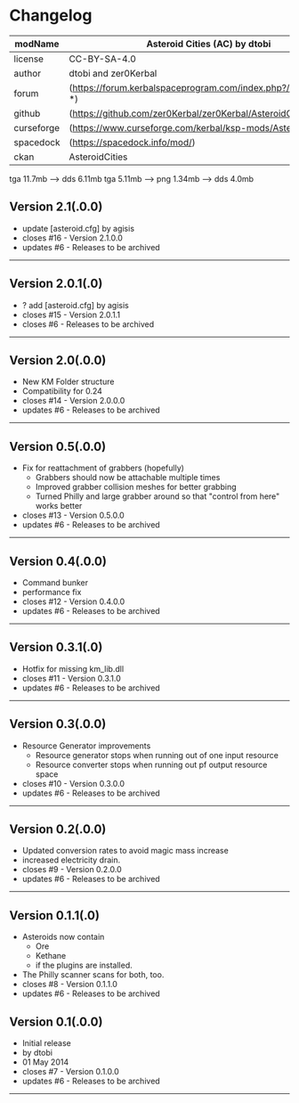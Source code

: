 # Changelog  
  
| modName    | Asteroid Cities (AC) by dtobi                                   |
| ---------- | --------------------------------------------------------------- |
| license    | CC-BY-SA-4.0                                                    |
| author     | dtobi and zer0Kerbal                                            |
| forum      | (https://forum.kerbalspaceprogram.com/index.php?/topic/72107-*) |
| github     | (https://github.com/zer0Kerbal/zer0Kerbal/AsteroidCities)       |
| curseforge | (https://www.curseforge.com/kerbal/ksp-mods/AsteroidCities)     |
| spacedock  | (https://spacedock.info/mod/)                                   |
| ckan       | AsteroidCities                                                  |

tga 11.7mb --> dds 6.11mb
tga 5.11mb --> png 1.34mb --> dds 4.0mb

## Version 2.1(.0.0)

* update [asteroid.cfg] by agisis
* closes #16 - Version 2.1.0.0
* updates #6 - Releases to be archived

---

## Version 2.0.1(.0)

* ? add [asteroid.cfg] by agisis
* closes #15 - Version 2.0.1.1
* closes #6 - Releases to be archived

---

## Version 2.0(.0.0)

* New KM Folder structure
* Compatibility for 0.24
* closes #14 - Version 2.0.0.0
* updates #6 - Releases to be archived

---

## Version 0.5(.0.0)

* Fix for reattachment of grabbers (hopefully)
  * Grabbers should now be attachable multiple times
  * Improved grabber collision meshes for better grabbing
  * Turned Philly and large grabber around so that "control from here" works better
* closes #13 - Version 0.5.0.0
* updates #6 - Releases to be archived

---

## Version 0.4(.0.0)

* Command bunker
* performance fix
* closes #12 - Version 0.4.0.0
* updates #6 - Releases to be archived

---

## Version 0.3.1(.0)

* Hotfix for missing km_lib.dll
* closes #11 - Version 0.3.1.0
* updates #6 - Releases to be archived

---

## Version 0.3(.0.0)

* Resource Generator improvements
  * Resource generator stops when running out of one input resource
  * Resource converter stops when running out pf output resource space
* closes #10 - Version 0.3.0.0
* updates #6 - Releases to be archived

---

## Version 0.2(.0.0)

* Updated conversion rates to avoid magic mass increase
* increased electricity drain.
* closes #9 - Version 0.2.0.0
* updates #6 - Releases to be archived

---

## Version 0.1.1(.0)

* Asteroids now contain
  * Ore
  * Kethane
  * if the plugins are installed.
* The Philly scanner scans for both, too.
* closes #8 - Version 0.1.1.0
* updates #6 - Releases to be archived

## Version 0.1(.0.0)

* Initial release
* by dtobi
* 01 May 2014
* closes #7 - Version 0.1.0.0
* updates #6 - Releases to be archived

---

